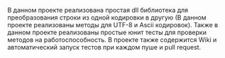 В данном проекте реализована простая dll библиотека для преобразования строки из одной кодировки в другую (В данном проекте реализованы методы для UTF-8 и Ascii кодировок). Также в данном проекте реализованы простые юнит тесты для проверки методов на работоспособность. В проекте также содержится Wiki и автоматический запуск тестов при каждом пуше и pull request.
